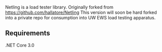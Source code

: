 Netling is a load tester library. Originally forked from https://github.com/hallatore/Netling
This version will soon be hard forked into a private repo for consumption into UW EWS load testing apparatus.

## Requirements
.NET Core 3.0